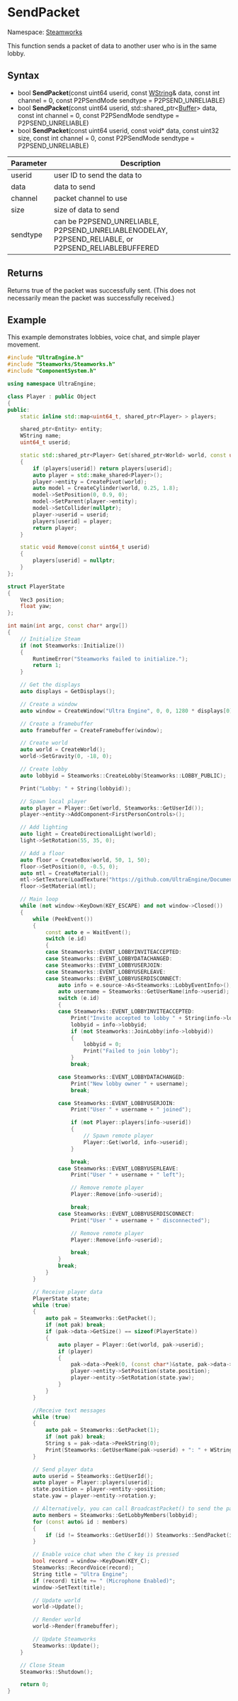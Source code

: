 # SendPacket

Namespace: [Steamworks](Steamworks.md)

This function sends a packet of data to another user who is in the same lobby.

## Syntax

- bool **SendPacket**(const uint64 userid, const [WString](WString)& data, const int channel = 0, const P2PSendMode sendtype = P2PSEND_UNRELIABLE)
- bool **SendPacket**(const uint64 userid, std::shared_ptr<[Buffer](Buffer.md)\> data, const int channel = 0, const P2PSendMode sendtype = P2PSEND_UNRELIABLE)
- bool **SendPacket**(const uint64 userid, const void* data, const uint32 size, const int channel = 0, const P2PSendMode sendtype = P2PSEND_UNRELIABLE)

| Parameter | Description |
|---|---|
| userid | user ID to send the data to |
| data | data to send |
| channel | packet channel to use |
| size | size of data to send |
| sendtype | can be P2PSEND_UNRELIABLE, P2PSEND_UNRELIABLENODELAY, P2PSEND_RELIABLE, or P2PSEND_RELIABLEBUFFERED |

## Returns

Returns true of the packet was successfully sent. (This does not necessarily mean the packet was successfully received.)

## Example

This example demonstrates lobbies, voice chat, and simple player movement.

```c++
#include "UltraEngine.h"
#include "Steamworks/Steamworks.h"
#include "ComponentSystem.h"

using namespace UltraEngine;

class Player : public Object
{
public:
    static inline std::map<uint64_t, shared_ptr<Player> > players;

    shared_ptr<Entity> entity;
    WString name;
    uint64_t userid;

    static std::shared_ptr<Player> Get(shared_ptr<World> world, const uint64_t userid)
    {
        if (players[userid]) return players[userid];
        auto player = std::make_shared<Player>();
        player->entity = CreatePivot(world);
        auto model = CreateCylinder(world, 0.25, 1.8);
        model->SetPosition(0, 0.9, 0);
        model->SetParent(player->entity);
        model->SetCollider(nullptr);
        player->userid = userid;
        players[userid] = player;
        return player;
    }

    static void Remove(const uint64_t userid)
    {
        players[userid] = nullptr;
    }
};

struct PlayerState
{
    Vec3 position;
    float yaw;
};

int main(int argc, const char* argv[])
{
    // Initialize Steam
    if (not Steamworks::Initialize())
    {
        RuntimeError("Steamworks failed to initialize.");
        return 1;
    }

    // Get the displays
    auto displays = GetDisplays();

    // Create a window
    auto window = CreateWindow("Ultra Engine", 0, 0, 1280 * displays[0]->scale, 720 * displays[0]->scale, displays[0], WINDOW_CENTER | WINDOW_TITLEBAR);

    // Create a framebuffer
    auto framebuffer = CreateFramebuffer(window);

    // Create world
    auto world = CreateWorld();
    world->SetGravity(0, -18, 0);

    // Create lobby
    auto lobbyid = Steamworks::CreateLobby(Steamworks::LOBBY_PUBLIC);

    Print("Lobby: " + String(lobbyid));

    // Spawn local player
    auto player = Player::Get(world, Steamworks::GetUserId());
    player->entity->AddComponent<FirstPersonControls>();

    // Add lighting
    auto light = CreateDirectionalLight(world);
    light->SetRotation(55, 35, 0);

    // Add a floor
    auto floor = CreateBox(world, 50, 1, 50);
    floor->SetPosition(0, -0.5, 0);
    auto mtl = CreateMaterial();
    mtl->SetTexture(LoadTexture("https://github.com/UltraEngine/Documentation/raw/master/Assets/Materials/Developer/griid_gray.dds"));
    floor->SetMaterial(mtl);

    // Main loop
    while (not window->KeyDown(KEY_ESCAPE) and not window->Closed())
    {
        while (PeekEvent())
        {
            const auto e = WaitEvent();
            switch (e.id)
            {
            case Steamworks::EVENT_LOBBYINVITEACCEPTED:
            case Steamworks::EVENT_LOBBYDATACHANGED:
            case Steamworks::EVENT_LOBBYUSERJOIN:
            case Steamworks::EVENT_LOBBYUSERLEAVE:
            case Steamworks::EVENT_LOBBYUSERDISCONNECT:
                auto info = e.source->As<Steamworks::LobbyEventInfo>();
                auto username = Steamworks::GetUserName(info->userid);
                switch (e.id)
                {
                case Steamworks::EVENT_LOBBYINVITEACCEPTED:
                    Print("Invite accepted to lobby " + String(info->lobbyid));
                    lobbyid = info->lobbyid;
                    if (not Steamworks::JoinLobby(info->lobbyid))
                    {
                        lobbyid = 0;
                        Print("Failed to join lobby");
                    }
                    break;

                case Steamworks::EVENT_LOBBYDATACHANGED:
                    Print("New lobby owner " + username);
                    break;

                case Steamworks::EVENT_LOBBYUSERJOIN:
                    Print("User " + username + " joined");

                    if (not Player::players[info->userid])
                    {
                        // Spawn remote player
                        Player::Get(world, info->userid);
                    }

                    break;
                case Steamworks::EVENT_LOBBYUSERLEAVE:
                    Print("User " + username + " left");

                    // Remove remote player
                    Player::Remove(info->userid);

                    break;
                case Steamworks::EVENT_LOBBYUSERDISCONNECT:
                    Print("User " + username + " disconnected");

                    // Remove remote player
                    Player::Remove(info->userid);

                    break;
                }
                break;
            }
        }

        // Receive player data
        PlayerState state;
        while (true)
        {
            auto pak = Steamworks::GetPacket();
            if (not pak) break;
            if (pak->data->GetSize() == sizeof(PlayerState))
            {
                auto player = Player::Get(world, pak->userid);
                if (player)
                {
                    pak->data->Peek(0, (const char*)&state, pak->data->GetSize());
                    player->entity->SetPosition(state.position);
                    player->entity->SetRotation(state.yaw);
                }
            }
        }

        //Receive text messages
        while (true)
        {
            auto pak = Steamworks::GetPacket(1);
            if (not pak) break;
            String s = pak->data->PeekString(0);
            Print(Steamworks::GetUserName(pak->userid) + ": " + WString(s));
        }

        // Send player data
        auto userid = Steamworks::GetUserId();
        auto player = Player::players[userid];
        state.position = player->entity->position;
        state.yaw = player->entity->rotation.y;

        // Alternatively, you can call BroadcastPacket() to send the packet to all other members in this lobby
        auto members = Steamworks::GetLobbyMembers(lobbyid);
        for (const auto& id : members)
        {
            if (id != Steamworks::GetUserId()) Steamworks::SendPacket(id, &state, sizeof(PlayerState), 0, Steamworks::P2PSEND_UNRELIABLENODELAY);
        }

        // Enable voice chat when the C key is pressed
        bool record = window->KeyDown(KEY_C);
        Steamworks::RecordVoice(record);
        String title = "Ultra Engine";
        if (record) title += " (Microphone Enabled)";
        window->SetText(title);

        // Update world
        world->Update();

        // Render world
        world->Render(framebuffer);

        // Update Steamworks
        Steamworks::Update();
    }

    // Close Steam
    Steamworks::Shutdown();

    return 0;
}
```
